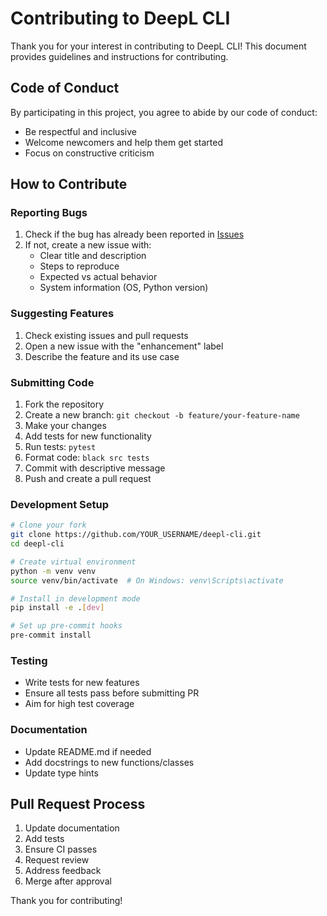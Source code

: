 # Contributing to DeepL CLI

Thank you for your interest in contributing to DeepL CLI! This document provides guidelines and instructions for contributing.

## Code of Conduct

By participating in this project, you agree to abide by our code of conduct:
- Be respectful and inclusive
- Welcome newcomers and help them get started
- Focus on constructive criticism

## How to Contribute

### Reporting Bugs

1. Check if the bug has already been reported in [Issues](https://github.com/${GITHUB_USERNAME}/deepl-cli/issues)
2. If not, create a new issue with:
   - Clear title and description
   - Steps to reproduce
   - Expected vs actual behavior
   - System information (OS, Python version)

### Suggesting Features

1. Check existing issues and pull requests
2. Open a new issue with the "enhancement" label
3. Describe the feature and its use case

### Submitting Code

1. Fork the repository
2. Create a new branch: `git checkout -b feature/your-feature-name`
3. Make your changes
4. Add tests for new functionality
5. Run tests: `pytest`
6. Format code: `black src tests`
7. Commit with descriptive message
8. Push and create a pull request

### Development Setup

```bash
# Clone your fork
git clone https://github.com/YOUR_USERNAME/deepl-cli.git
cd deepl-cli

# Create virtual environment
python -m venv venv
source venv/bin/activate  # On Windows: venv\Scripts\activate

# Install in development mode
pip install -e .[dev]

# Set up pre-commit hooks
pre-commit install
```

### Testing

- Write tests for new features
- Ensure all tests pass before submitting PR
- Aim for high test coverage

### Documentation

- Update README.md if needed
- Add docstrings to new functions/classes
- Update type hints

## Pull Request Process

1. Update documentation
2. Add tests
3. Ensure CI passes
4. Request review
5. Address feedback
6. Merge after approval

Thank you for contributing!
